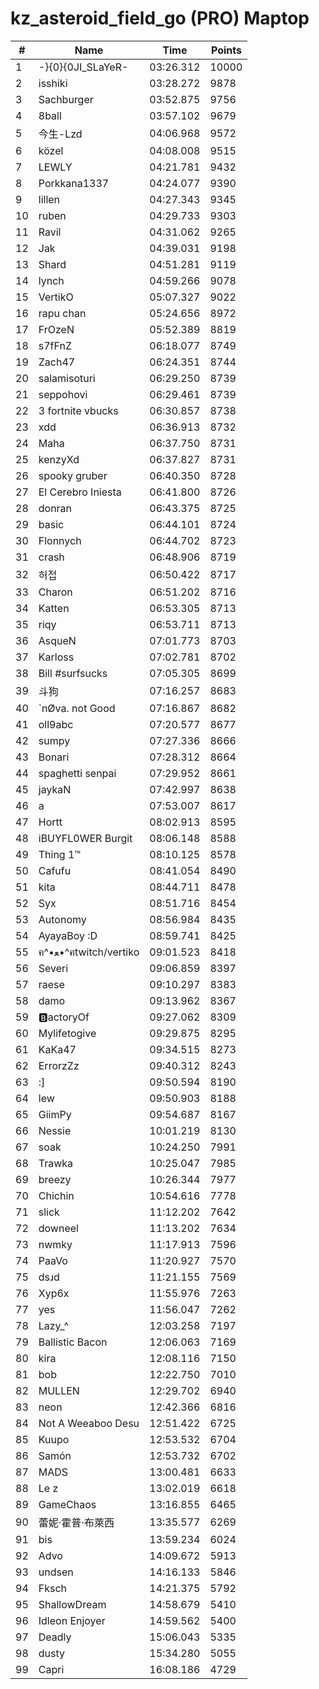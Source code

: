 # kz_asteroid_field_go (PRO) Maptop

|  # | Name | Time | Points |
|-------------- | -------------- | -------------- | -------------- | 
| 1 | -}{0}{0JI_SLaYeR- | 03:26.312 | 10000 | 
| 2 | isshiki | 03:28.272 | 9878 | 
| 3 | Sachburger | 03:52.875 | 9756 | 
| 4 | 8ball | 03:57.102 | 9679 | 
| 5 | 今生-Lzd | 04:06.968 | 9572 | 
| 6 | közel | 04:08.008 | 9515 | 
| 7 | LEWLY | 04:21.781 | 9432 | 
| 8 | Porkkana1337 | 04:24.077 | 9390 | 
| 9 | lillen | 04:27.343 | 9345 | 
| 10 | ruben | 04:29.733 | 9303 | 
| 11 | Ravil | 04:31.062 | 9265 | 
| 12 | Jak | 04:39.031 | 9198 | 
| 13 | Shard | 04:51.281 | 9119 | 
| 14 | lynch | 04:59.266 | 9078 | 
| 15 | VertikO | 05:07.327 | 9022 | 
| 16 | rapu chan | 05:24.656 | 8972 | 
| 17 | FrOzeN | 05:52.389 | 8819 | 
| 18 | s7fFnZ | 06:18.077 | 8749 | 
| 19 | Zach47 | 06:24.351 | 8744 | 
| 20 | salamisoturi | 06:29.250 | 8739 | 
| 21 | seppohovi | 06:29.461 | 8739 | 
| 22 | 3 fortnite vbucks | 06:30.857 | 8738 | 
| 23 | xdd | 06:36.913 | 8732 | 
| 24 | Maha | 06:37.750 | 8731 | 
| 25 | kenzyXd | 06:37.827 | 8731 | 
| 26 | spooky gruber | 06:40.350 | 8728 | 
| 27 | El Cerebro Iniesta | 06:41.800 | 8726 | 
| 28 | donran | 06:43.375 | 8725 | 
| 29 | basic | 06:44.101 | 8724 | 
| 30 | Flonnych | 06:44.702 | 8723 | 
| 31 | crash | 06:48.906 | 8719 | 
| 32 | 허접 | 06:50.422 | 8717 | 
| 33 | Charon | 06:51.202 | 8716 | 
| 34 | Katten | 06:53.305 | 8713 | 
| 35 | riqy | 06:53.711 | 8713 | 
| 36 | 󠀡󠀡⁧⁧AsqueN | 07:01.773 | 8703 | 
| 37 | Karloss | 07:02.781 | 8702 | 
| 38 | Bill #surfsucks | 07:05.305 | 8699 | 
| 39 | 斗狗 | 07:16.257 | 8683 | 
| 40 | `nØva. not Good | 07:16.867 | 8682 | 
| 41 | oll9abc | 07:20.577 | 8677 | 
| 42 | sumpy | 07:27.336 | 8666 | 
| 43 | Bonari | 07:28.312 | 8664 | 
| 44 | spaghetti senpai | 07:29.952 | 8661 | 
| 45 | jaykaN | 07:42.997 | 8638 | 
| 46 | a | 07:53.007 | 8617 | 
| 47 | Hortt | 08:02.913 | 8595 | 
| 48 | iBUYFL0WER Burgit | 08:06.148 | 8588 | 
| 49 | Thing 1™ | 08:10.125 | 8578 | 
| 50 | Cafufu | 08:41.054 | 8490 | 
| 51 | kita | 08:44.711 | 8478 | 
| 52 | Syx | 08:51.716 | 8454 | 
| 53 | Autonomy | 08:56.984 | 8435 | 
| 54 | AyayaBoy :D | 08:59.741 | 8425 | 
| 55 | ฅ^•ﻌ•^ฅtwitch/vertiko | 09:01.523 | 8418 | 
| 56 | Severi | 09:06.859 | 8397 | 
| 57 | raese | 09:10.297 | 8383 | 
| 58 | damo | 09:13.962 | 8367 | 
| 59 | 🅱️actoryOf | 09:27.062 | 8309 | 
| 60 | Mylifetogive | 09:29.875 | 8295 | 
| 61 | KaKa47 | 09:34.515 | 8273 | 
| 62 | ErrorzZz | 09:40.312 | 8243 | 
| 63 | :] | 09:50.594 | 8190 | 
| 64 | lew | 09:50.903 | 8188 | 
| 65 | GiimPy | 09:54.687 | 8167 | 
| 66 | Nessie | 10:01.219 | 8130 | 
| 67 | soak | 10:24.250 | 7991 | 
| 68 | Trawka | 10:25.047 | 7985 | 
| 69 | breezy | 10:26.344 | 7977 | 
| 70 | Chichin | 10:54.616 | 7778 | 
| 71 | slick | 11:12.202 | 7642 | 
| 72 | downeel | 11:13.202 | 7634 | 
| 73 | nwmky | 11:17.913 | 7596 | 
| 74 | PaaVo | 11:20.927 | 7570 | 
| 75 | dsɹd | 11:21.155 | 7569 | 
| 76 | Xyp6x | 11:55.976 | 7263 | 
| 77 | yes | 11:56.047 | 7262 | 
| 78 | Lazy_^ | 12:03.258 | 7197 | 
| 79 | Ballistic Bacon | 12:06.063 | 7169 | 
| 80 | kira | 12:08.116 | 7150 | 
| 81 | bob | 12:22.750 | 7010 | 
| 82 | MULLEN | 12:29.702 | 6940 | 
| 83 | neon | 12:42.366 | 6816 | 
| 84 | Not A Weeaboo Desu | 12:51.422 | 6725 | 
| 85 | Kuupo | 12:53.532 | 6704 | 
| 86 | Samón | 12:53.732 | 6702 | 
| 87 | MADS | 13:00.481 | 6633 | 
| 88 | Le z | 13:02.019 | 6618 | 
| 89 | GameChaos | 13:16.855 | 6465 | 
| 90 | 蕾妮·霍普·布萊西 | 13:35.577 | 6269 | 
| 91 | bis | 13:59.234 | 6024 | 
| 92 | Advo | 14:09.672 | 5913 | 
| 93 | undsen | 14:16.133 | 5846 | 
| 94 | Fksch | 14:21.375 | 5792 | 
| 95 | ShallowDream | 14:58.679 | 5410 | 
| 96 | Idleon Enjoyer | 14:59.562 | 5400 | 
| 97 | Deadly | 15:06.043 | 5335 | 
| 98 | dusty | 15:34.280 | 5055 | 
| 99 | Capri | 16:08.186 | 4729 | 

